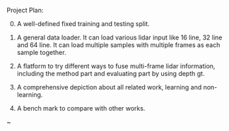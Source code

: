 Project Plan:

0. A well-defined fixed training and testing split.

1. A general data loader. It can load various lidar input like 16 line, 32 line and 64 line. It can load multiple samples with multiple frames as each sample together.

2. A flatform to try different ways to fuse multi-frame lidar information, including the method part and evaluating part by using depth gt.

3. A comprehensive depiction about all related work, learning and non-learning.

4. A bench mark to compare with other works.

~                                            
